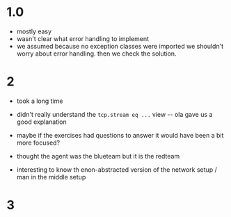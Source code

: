 # 1.0
- mostly easy
- wasn't clear what error handling to implement
- we assumed because no exception classes were imported we shouldn't worry about error handling. then we check the solution.


# 2
- took a long time
- didn't really understand the `tcp.stream eq ...` view -- ola gave us a good explanation
- maybe if the exercises had questions to answer it would have been a bit more focused?

- thought the agent was the blueteam but it is the redteam
- interesting to know th enon-abstracted version of the network setup / man in the middle setup

# 3
